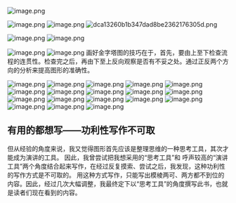 
![image.png](https://cdn.jsdelivr.net/gh/duanbiao2000/BlogGallery/picture/20240530164301.png)

![image.png](https://cdn.jsdelivr.net/gh/duanbiao2000/BlogGallery/picture/20240529192421.png)
![image.png](https://cdn.jsdelivr.net/gh/duanbiao2000/BlogGallery/picture/20240529192733.png)
![dca13260b1b347dad8be2362176305d.png](https://cdn.jsdelivr.net/gh/duanbiao2000/BlogGallery/picture/dca13260b1b347dad8be2362176305d.png)

![image.png](https://cdn.jsdelivr.net/gh/duanbiao2000/BlogGallery/picture/20240529193634.png)
![image.png](https://cdn.jsdelivr.net/gh/duanbiao2000/BlogGallery/picture/20240530152446.png)

![image.png](https://cdn.jsdelivr.net/gh/duanbiao2000/BlogGallery/picture/20240530152856.png)
![image.png](https://cdn.jsdelivr.net/gh/duanbiao2000/BlogGallery/picture/20240530152919.png)
画好金字塔图的技巧在于，首先，要由上至下检查流程的连贯性。检查完之后，再由下至上反向观察是否有不妥之处。通过正反两个方向的分析来提高图形的准确性。

![image.png](https://cdn.jsdelivr.net/gh/duanbiao2000/BlogGallery/picture/20240530163046.png)
![image.png](https://cdn.jsdelivr.net/gh/duanbiao2000/BlogGallery/picture/20240530163115.png)
![image.png](https://cdn.jsdelivr.net/gh/duanbiao2000/BlogGallery/picture/20240530163301.png)
![image.png](https://cdn.jsdelivr.net/gh/duanbiao2000/BlogGallery/picture/20240530163347.png)
![image.png](https://cdn.jsdelivr.net/gh/duanbiao2000/BlogGallery/picture/20240530163405.png)
![image.png](https://cdn.jsdelivr.net/gh/duanbiao2000/BlogGallery/picture/20240530163436.png)
![image.png](https://cdn.jsdelivr.net/gh/duanbiao2000/BlogGallery/picture/20240530163458.png)
![image.png](https://cdn.jsdelivr.net/gh/duanbiao2000/BlogGallery/picture/20240530163514.png)
![image.png](https://cdn.jsdelivr.net/gh/duanbiao2000/BlogGallery/picture/20240530163525.png)
![image.png](https://cdn.jsdelivr.net/gh/duanbiao2000/BlogGallery/picture/20240530163612.png)
![image.png](https://cdn.jsdelivr.net/gh/duanbiao2000/BlogGallery/picture/20240530163630.png)
![image.png](https://cdn.jsdelivr.net/gh/duanbiao2000/BlogGallery/picture/20240530163651.png)
![image.png](https://cdn.jsdelivr.net/gh/duanbiao2000/BlogGallery/picture/20240530163707.png)
![image.png](https://cdn.jsdelivr.net/gh/duanbiao2000/BlogGallery/picture/20240530163800.png)
![image.png](https://cdn.jsdelivr.net/gh/duanbiao2000/BlogGallery/picture/20240530163834.png)
![image.png](https://cdn.jsdelivr.net/gh/duanbiao2000/BlogGallery/picture/20240530163854.png)
![image.png](https://cdn.jsdelivr.net/gh/duanbiao2000/BlogGallery/picture/20240530163920.png)
![image.png](https://cdn.jsdelivr.net/gh/duanbiao2000/BlogGallery/picture/20240530164047.png)
## 有用的都想写——功利性写作不可取

但从经验的角度来说，我又觉得图形首先应该是整理思维的一种思考工具，其次才能成为演讲的工具。
因此，我曾尝试把我想采用的“思考工具”和
呼声较高的“演讲工具”两个角度结合起来写作，在经过反复摸索、尝试之后，我发现，这种功利性的写作方式是不可取的。
用这种方式写作，只能写出模棱两可、两方都不到位的内容。因此，经过几次大幅调整，我最终定下以“思考工具”的角度撰写此书，也就是读者们现在看到的内容。
